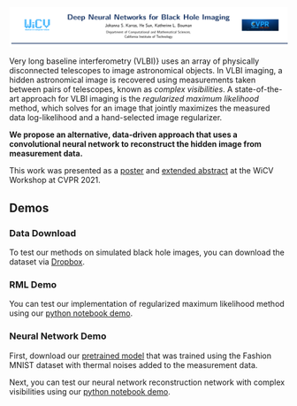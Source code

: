 ![](Media/header.png "Image Title")

Very long baseline interferometry (VLBI)} uses an array of physically disconnected telescopes to image astronomical objects. In VLBI imaging, a hidden astronomical image is recovered using measurements taken between pairs of telescopes, known as _complex visibilities_. A state-of-the-art approach for VLBI imaging is the _regularized maximum likelihood_ method, which solves for an image that jointly maximizes the measured data log-likelihood and a hand-selected image regularizer.

**We propose  an alternative, data-driven approach that uses a convolutional neural network to reconstruct the hidden image from measurement data.**

This work was presented as a  [poster](Media/Poster.png) and [extended abstract](Media/Extended_Abstract.pdf) at the WiCV Workshop at CVPR 2021.

## Demos

### Data Download

To test our methods on simulated black hole images, you can download the dataset via [Dropbox](https://www.dropbox.com/s/kv0x5eolg10w52g/bh_sim_data.npy?dl=0).

### RML Demo

You can test our implementation of regularized maximum likelihood method using our [python notebook demo](RML/https://github.com/JSKarras/Deep-Neural-Networks-for-Black-Hole-Imaging/blob/d6d2981685fcfa78ea2f0b88cdb9182fa8a39dd6/RML/RML%20Demo.ipynb).

### Neural Network Demo

First, download our [pretrained model](https://www.dropbox.com/s/fszl68xkdr6hdt6/pretrained_model?dl=0) that was trained using the Fashion MNIST dataset with thermal noises added to the measurement data. 

Next, you can test our neural network reconstruction network with complex visibilities using our [python notebook demo](https://github.com/JSKarras/Deep-Neural-Networks-for-Black-Hole-Imaging/blob/39c2c3a51bfacda9aa8e8527e57967e27dfc8bf8/Neural%20Network/Neural%20Network%20Demo.ipynb).
